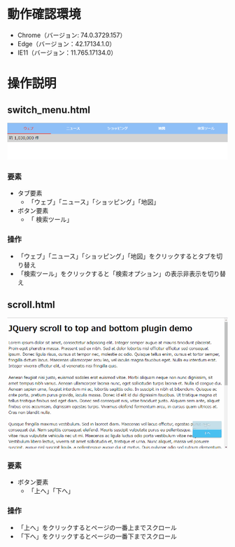 # 動作確認環境

- Chrome（バージョン: 74.0.3729.157）
- Edge（バージョン：42.17134.1.0）
- IE11（バージョン：11.765.17134.0）

# 操作説明

## switch_menu.html

![swich_menu.gif](switch_menu.gif)

### 要素

- タブ要素
  - 「ウェブ」「ニュース」「ショッピング」「地図」
- ボタン要素
  - 「 検索ツール」

### 操作

- 「ウェブ」「ニュース」「ショッピング」「地図」をクリックするとタブを切り替え
- 「検索ツール」をクリックすると「検索オプション」の表示非表示を切り替え

## scroll.html

![scroll.gif](scroll.gif)

### 要素

- ボタン要素
  - 「上へ」「下へ」

### 操作

- 「上へ」をクリックするとページの一番上までスクロール
- 「下へ」をクリックするとページの一番下までスクロール